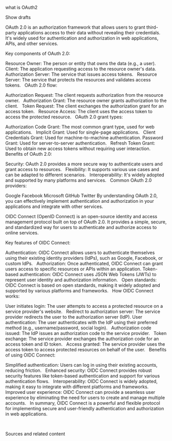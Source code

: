 what  is OAuth2 


Show drafts


OAuth 2.0 is an authorization framework that allows users to grant third-party applications access to their data without revealing their credentials. It's widely used for authentication and authorization in web applications, APIs, and other services.   

Key components of OAuth 2.0:

Resource Owner: The person or entity that owns the data (e.g., a user).   
Client: The application requesting access to the resource owner's data.   
Authorization Server: The service that issues access tokens.   
Resource Server: The service that protects the resources and validates access tokens.   
OAuth 2.0 flow:

Authorization Request: The client requests authorization from the resource owner.   
Authorization Grant: The resource owner grants authorization to the client.   
Token Request: The client exchanges the authorization grant for an access token.   
Resource Access: The client uses the access token to access the protected resource.   
OAuth 2.0 grant types:

Authorization Code Grant: The most common grant type, used for web applications.   
Implicit Grant: Used for single-page applications.   
Client Credentials Grant: Used for machine-to-machine authentication.
Password Grant: Used for server-to-server authentication.   
Refresh Token Grant: Used to obtain new access tokens without requiring user interaction.   
Benefits of OAuth 2.0:

Security: OAuth 2.0 provides a more secure way to authenticate users and grant access to resources.   
Flexibility: It supports various use cases and can be adapted to different scenarios.   
Interoperability: It's widely adopted and supported by many platforms and services.   
Common OAuth 2.0 providers:

Google
Facebook
Microsoft
GitHub
Twitter
By understanding OAuth 2.0, you can effectively implement authentication and authorization in your applications and integrate with other services.




OIDC Connect (OpenID Connect) is an open-source identity and access management protocol built on top of OAuth 2.0. It provides a simple, secure, and standardized way for users to authenticate and authorize access to online services.   

Key features of OIDC Connect:

Authentication: OIDC Connect allows users to authenticate themselves using their existing identity providers (IdPs), such as Google, Facebook, or custom IdPs.   
Authorization: Once authenticated, OIDC Connect can grant users access to specific resources or APIs within an application.
Token-based authentication: OIDC Connect uses JSON Web Tokens (JWTs) to represent user identity and authorization information.   
Open standards: OIDC Connect is based on open standards, making it widely adopted and supported by various platforms and frameworks.   
How OIDC Connect works:

User initiates login: The user attempts to access a protected resource on a service provider's website.   
Redirect to authorization server: The service provider redirects the user to the authorization server (IdP).
User authentication: The user authenticates with the IdP using their preferred method (e.g., username/password, social login).   
Authorization code issued: The IdP issues an authorization code to the service provider.   
Token exchange: The service provider exchanges the authorization code for an access token and ID token.   
Access granted: The service provider uses the access token to access protected resources on behalf of the user.   
Benefits of using OIDC Connect:

Simplified authentication: Users can log in using their existing accounts, reducing friction.   
Enhanced security: OIDC Connect provides robust security features like token-based authentication and support for various authentication flows.   
Interoperability: OIDC Connect is widely adopted, making it easy to integrate with different platforms and frameworks.   
Improved user experience: OIDC Connect can provide a seamless user experience by eliminating the need for users to create and manage multiple accounts.   
In summary, OIDC Connect is a powerful and flexible protocol for implementing secure and user-friendly authentication and authorization in web applications.

   


Sources and related content
